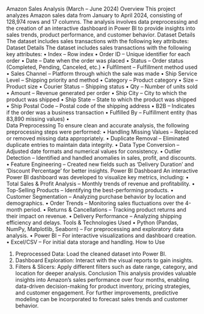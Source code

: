 Amazon Sales Analysis (March – June 2024)
Overview
This project analyzes Amazon sales data from January to April 2024, consisting of 128,974 rows and 17 columns. The analysis involves data preprocessing and the creation of an interactive dashboard in Power BI to provide insights into sales trends, product performance, and customer behavior.
Dataset Details
The dataset includes sales transactions with the following key attributes:
Dataset Details
The dataset includes sales transactions with the following key attributes:
•	Index – Row index
•	Order ID – Unique identifier for each order
•	Date – Date when the order was placed
•	Status – Order status (Completed, Pending, Canceled, etc.)
•	Fulfilment – Fulfillment method used
•	Sales Channel – Platform through which the sale was made
•	Ship Service Level – Shipping priority and method
•	Category – Product category
•	Size – Product size
•	Courier Status – Shipping status
•	Qty – Number of units sold
•	Amount – Revenue generated per order
•	Ship City – City to which the product was shipped
•	Ship State – State to which the product was shipped
•	Ship Postal Code – Postal code of the shipping address
•	B2B – Indicates if the order was a business transaction
•	Fulfilled By – Fulfillment entity (has 83,890 missing values)
•	
Data Preprocessing
To ensure clean and accurate analysis, the following preprocessing steps were performed:
•	Handling Missing Values – Replaced or removed missing data appropriately.
•	Duplicate Removal – Eliminated duplicate entries to maintain data integrity.
•	Data Type Conversion – Adjusted date formats and numerical values for consistency.
•	Outlier Detection – Identified and handled anomalies in sales, profit, and discounts.
•	Feature Engineering – Created new fields such as ‘Delivery Duration’ and ‘Discount Percentage’ for better insights.
Power BI Dashboard
An interactive Power BI dashboard was developed to visualize key metrics, including:
•	Total Sales & Profit Analysis – Monthly trends of revenue and profitability.
•	Top-Selling Products – Identifying the best-performing products.
•	Customer Segmentation – Analyzing purchase behavior by location and demographics.
•	Order Trends – Monitoring sales fluctuations over the 4-month period.
•	Returns & Cancellations – Tracking product returns and their impact on revenue.
•	Delivery Performance – Analyzing shipping efficiency and delays.
Tools & Technologies Used
•	Python (Pandas, NumPy, Matplotlib, Seaborn) – For preprocessing and exploratory data analysis.
•	Power BI – For interactive visualizations and dashboard creation.
•	Excel/CSV – For initial data storage and handling.
How to Use
1.	Preprocessed Data: Load the cleaned dataset into Power BI.
2.	Dashboard Exploration: Interact with the visual reports to gain insights.
3.	Filters & Slicers: Apply different filters such as date range, category, and location for deeper analysis.
Conclusion
This analysis provides valuable insights into Amazon’s sales performance over four months, enabling data-driven decision-making for product inventory, pricing strategies, and customer engagement.
For further improvements, predictive modeling can be incorporated to forecast sales trends and customer behavior.
